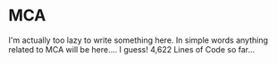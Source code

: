 # MCA
I'm actually too lazy to write something here.
In simple words anything related to MCA will be here.... I guess!
4,622 Lines of Code so far...

